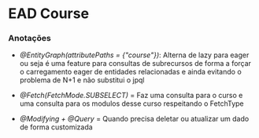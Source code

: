 # EAD Course

### Anotações

- *@EntityGraph(attributePaths = {"course"})*: Alterna de lazy para eager ou seja é uma feature para consultas de subrecursos 
de forma a forçar o carregamento eager de entidades relacionadas e ainda evitando o problema de N+1 e não substitui o jpql
  
- *@Fetch(FetchMode.SUBSELECT)* = Faz uma consulta para o curso e uma consulta para os modulos desse curso respeitando o FetchType
- *@Modifying + @Query* = Quando precisa deletar ou atualizar um dado de forma customizada 
